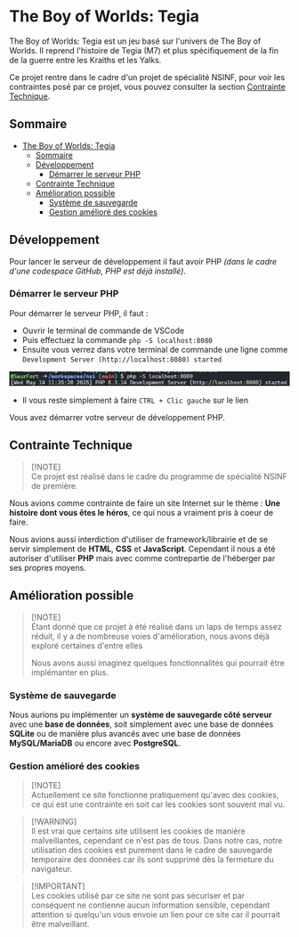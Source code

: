 # The Boy of Worlds: Tegia

The Boy of Worlds: Tegia est un jeu basé sur l'univers de The Boy of Worlds. Il reprend l'histoire de Tegia (M7) et plus spécifiquement de la fin de la guerre entre les Kraiths et les Yalks.

Ce projet rentre dans le cadre d'un projet de spécialité NSINF, pour voir les contraintes posé par ce projet, vous pouvez consulter la section [Contrainte Technique](#contrainte-technique).

## Sommaire

- [The Boy of Worlds: Tegia](#the-boy-of-worlds-tegia)
  - [Sommaire](#sommaire)
  - [Développement](#développement)
    - [Démarrer le serveur PHP](#démarrer-le-serveur-php)
  - [Contrainte Technique](#contrainte-technique)
  - [Amélioration possible](#amélioration-possible)
    - [Système de sauvegarde](#système-de-sauvegarde)
    - [Gestion amélioré des cookies](#gestion-amélioré-des-cookies)

## Développement

Pour lancer le serveur de développement il faut avoir PHP _(dans le cadre d'une codespace GitHub, PHP est déjà installé)_.

### Démarrer le serveur PHP

Pour démarrer le serveur PHP, il faut :

- Ouvrir le terminal de commande de VSCode
- Puis effectuez la commande `php -S localhost:8080`
- Ensuite vous verrez dans votre terminal de commande une ligne comme `Development Server (http://localhost:8080) started`

![alt text](docs/images/php-server.png)

- Il vous reste simplement à faire `CTRL + Clic gauche` sur le lien

Vous avez démarrer votre serveur de développement PHP.

## Contrainte Technique

> [!NOTE]\
> Ce projet est réalisé dans le cadre du programme de spécialité NSINF de première.

Nous avions comme contrainte de faire un site Internet sur le thème : **Une histoire dont vous êtes le héros**, ce qui nous a vraiment pris à coeur de faire.

Nous avions aussi interdiction d'utiliser de framework/librairie et de se servir simplement de **HTML**, **CSS** et **JavaScript**. Cependant il nous a été autoriser d'utiliser **PHP** mais avec comme contrepartie de l'héberger par ses propres moyens.

## Amélioration possible

> [!NOTE]\
> Étant donné que ce projet à été réalisé dans un laps de temps assez réduit, il y a de nombreuse voies d'amélioration, nous avons déjà exploré certaines d'entre elles
>
> Nous avons aussi imaginez quelques fonctionnalités qui pourrait être implémanter en plus.

### Système de sauvegarde

Nous aurions pu implémenter un **système de sauvegarde côté serveur** avec une **base de données**, soit simplement avec une base de données **SQLite** ou de manière plus avancés avec une base de données **MySQL/MariaDB** ou encore avec **PostgreSQL**.

### Gestion amélioré des cookies

> [!NOTE]\
> Actuellement ce site fonctionne pratiquement qu'avec des cookies, ce qui est une contrainte en soit car les cookies sont souvent mal vu.

> [!WARNING]\
> Il est vrai que certains site utilisent les cookies de manière malveillantes, cependant ce n'est pas de tous. Dans notre cas, notre utilisation des cookies est purement dans le cadre de sauvegarde temporaire des données car ils sont supprimé dès la fermeture du navigateur.

> [!IMPORTANT]\
> Les cookies utilisé par ce site ne sont pas sécuriser et par conséquent ne contienne aucun information sensible, cependant attention si quelqu'un vous envoie un lien pour ce site car il pourrait être malveillant.
